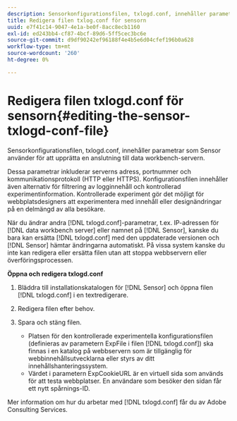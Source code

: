 ```yaml
---
description: Sensorkonfigurationsfilen, txlogd.conf, innehåller parametrar som Sensor använder för att upprätta en anslutning till data workbench-servern.
title: Redigera filen txlog.conf för sensorn
uuid: e7f41c14-9047-4e1a-be0f-8acc8ecb1160
exl-id: ed243bb4-cf87-4bcf-89d6-5ff5cec3bc6e
source-git-commit: d9df90242ef96188f4e4b5e6d04cfef196b0a628
workflow-type: tm+mt
source-wordcount: '260'
ht-degree: 0%

---
```


# Redigera filen txlogd.conf för sensorn{#editing-the-sensor-txlogd-conf-file}

Sensorkonfigurationsfilen, txlogd.conf, innehåller parametrar som Sensor använder för att upprätta en anslutning till data workbench-servern.

Dessa parametrar inkluderar serverns adress, portnummer och kommunikationsprotokoll (HTTP eller HTTPS). Konfigurationsfilen innehåller även alternativ för filtrering av logginnehåll och kontrollerad experimentinformation. Kontrollerade experiment gör det möjligt för webbplatsdesigners att experimentera med innehåll eller designändringar på en delmängd av alla besökare.

När du ändrar andra [!DNL txlogd.conf]-parametrar, t.ex. IP-adressen för [!DNL data workbench server] eller namnet på [!DNL Sensor], kanske du bara kan ersätta [!DNL txlogd.conf] med den uppdaterade versionen och [!DNL Sensor] hämtar ändringarna automatiskt. På vissa system kanske du inte kan redigera eller ersätta filen utan att stoppa webbservern eller överföringsprocessen.

**Öppna och redigera txlogd.conf**

1. Bläddra till installationskatalogen för [!DNL Sensor] och öppna filen [!DNL txlogd.conf] i en textredigerare.
1. Redigera filen efter behov.
1. Spara och stäng filen.

   * Platsen för den kontrollerade experimentella konfigurationsfilen (definieras av parametern ExpFile i filen [!DNL txlogd.conf]) ska finnas i en katalog på webbservern som är tillgänglig för webbinnehållsutvecklarna eller styrs av ditt innehållshanteringssystem.
   * Värdet i parametern ExpCookieURL är en virtuell sida som används för att testa webbplatser. En användare som besöker den sidan får ett nytt spårnings-ID.

Mer information om hur du arbetar med [!DNL txlogd.conf] får du av Adobe Consulting Services.
